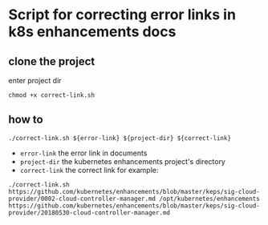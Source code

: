 # Script for correcting error links in k8s enhancements docs

## clone the project
enter project dir
```
chmod +x correct-link.sh
```

## how to
```
./correct-link.sh ${error-link} ${project-dir} ${correct-link}
```
- `error-link` the error link in documents
- `project-dir` the kubernetes enhancements project's directory
- `correct-link` the correct link
for example:
```
./correct-link.sh https://github.com/kubernetes/enhancements/blob/master/keps/sig-cloud-provider/0002-cloud-controller-manager.md /opt/kubernetes/enhancements https://github.com/kubernetes/enhancements/blob/master/keps/sig-cloud-provider/20180530-cloud-controller-manager.md 
```
